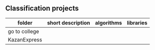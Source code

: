 ## Classification projects
|folder|short description|algorithms|libraries|
|---|---|---|---|
|go to college|
|KazanExpress|
